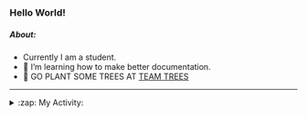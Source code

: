 ### Hello World!

##### About:
- Currently I am a student.
- 🌱 I’m learning how to make better documentation.
- 🌱 GO PLANT SOME TREES AT [TEAM TREES](https://teamtrees.org/)

---
<details>
  <summary>:zap: My Activity:</summary>
  
<!--START_SECTION:waka-->
![Code Time](http://img.shields.io/badge/Code%20Time-1%2C136%20hrs%2013%20mins-blue)

**I'm a Night 🦉** 

```text
🌞 Morning                1436 commits        ██░░░░░░░░░░░░░░░░░░░░░░░   09.29 % 
🌆 Daytime                5444 commits        █████████░░░░░░░░░░░░░░░░   35.23 % 
🌃 Evening                4461 commits        ███████░░░░░░░░░░░░░░░░░░   28.87 % 
🌙 Night                  4113 commits        ███████░░░░░░░░░░░░░░░░░░   26.61 % 
```
📅 **I'm Most Productive on Wednesday** 

```text
Monday                   2313 commits        ████░░░░░░░░░░░░░░░░░░░░░   14.97 % 
Tuesday                  2023 commits        ███░░░░░░░░░░░░░░░░░░░░░░   13.09 % 
Wednesday                3564 commits        ██████░░░░░░░░░░░░░░░░░░░   23.06 % 
Thursday                 1941 commits        ███░░░░░░░░░░░░░░░░░░░░░░   12.56 % 
Friday                   1504 commits        ██░░░░░░░░░░░░░░░░░░░░░░░   09.73 % 
Saturday                 1368 commits        ██░░░░░░░░░░░░░░░░░░░░░░░   08.85 % 
Sunday                   2741 commits        ████░░░░░░░░░░░░░░░░░░░░░   17.74 % 
```


📊 **This Week I Spent My Time On** 

```text
🔥 Editors: 
VS Code                  15 mins             █████████████████████████   100.00 % 

🐱‍💻 Projects: 
praise                   15 mins             █████████████████████████   100.00 % 
```


 Last Updated on 24/06/2023 20:07:41 UTC
<!--END_SECTION:waka-->
</details>
